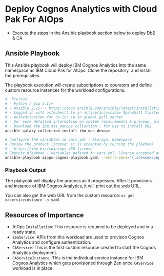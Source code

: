 # Deploy Cognos Analytics with Cloud Pak For AIOps

- Execute the steps in the Ansible playbook section below to deploy Db2 & CA

## Ansible Playbook

This Ansible playbook will deploy IBM Cognos Analytics into the same namespace as IBM Cloud Pak for AIOps.
Clone the repository, and install the prerequisites.

The playbook execution will create subscriptions to operators and define custom resource instances for the workload configurations.


```sh
#  Prereqs:
# - Python / pip 3.11+
# - Ansible 2.15+ - https://docs.ansible.com/ansible/latest/installation_guide/intro_installation.html
# - Logged in with oc/kubectl to an active/accessible Openshift Cluster; it will use the local kubeconfig to perform the actions
# - Authentication for cp.icr.io in global pull secret
# - For more detailed information on system requirements & prereqs, please visit https://www.ibm.com/docs/en/cloud-paks/cloud-pak-aiops/4.5.0?topic=analytics-installing-cognos
# - Download the ibm.mas_devops collection - for use to install DB2
ansible-galaxy collection install ibm.mas_devops

# Configure the variables in vars.yml - Storage, Namespace
# Review the product license; it is accepted by running the playbook
# - https://ibm.biz/cp4aiops-450-license
# Execute playbook - variables defined in vars.yml, license accepted at command execution
ansible-playbook aiops-cognos-playbook.yaml --extra-vars='{licenseaccept: true}'
```

### Playbook Output
The plabyook will display the process as it progresses. After it provisions and instance of IBM Cognos Analytics, it will print out the web URL. 

You can also get the web URL from the custom resource:
`oc get caserviceinstance -o yaml`

## Resources of Importance
- AIOps `Installation`: This resource is required to be deployed and in a ready state.
- `ZenService`: APIs from this workload are used to provison Cognos Analytics and configure authentication.
- `CAService`: This is the first custom resource created to start the Cognos Analytics deployment.
- `CAServiceInstance`: This is the individual service instance for IBM Cognos Analytics which gets provisioned through Zen once `CAService` workload is in place.
